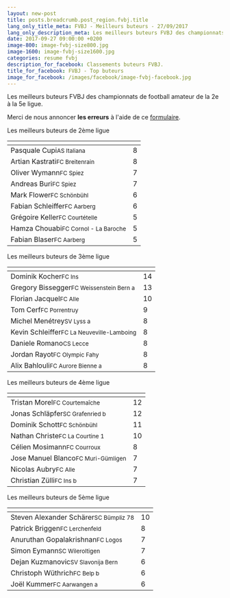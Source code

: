 ```yaml
---
layout: new-post
title: posts.breadcrumb.post_region.fvbj.title
lang_only_title_meta: FVBJ - Meilleurs buteurs - 27/09/2017
lang_only_description_meta: Les meilleurs buteurs FVBJ des championnats de football amateur de la 2e à la 5e ligue - 27/09/2017
date: 2017-09-27 09:00:00 +0200
image-800: image-fvbj-size800.jpg
image-1600: image-fvbj-size1600.jpg
categories: resume fvbj
description_for_facebook: Classements buteurs FVBJ.
title_for_facebook: FVBJ - Top buteurs
image_for_facebook: /images/facebook/image-fvbj-facebook.jpg
---
```

Les meilleurs buteurs FVBJ des championnats de football amateur de la 2e à la 5e ligue.

Merci de nous annoncer <b>les erreurs</b> à l'aide de ce <a href="/formulaire-report-erreur" title="Signaler une erreur ou un problème">formulaire</a>.

Les meilleurs buteurs de 2ème ligue

<table class="table"><thead><tr><th><i class="fa fa-male"></i></th><th><i class="fa fa-futbol-o"></i></th></tr></thead><tbody><tr><td>Pasquale Cupi<span class='d-block team-name'><small>AS Italiana</small></span></td><td>8</td></tr><tr><td>Artian Kastrati<span class='d-block team-name'><small>FC Breitenrain</small></span></td><td>8</td></tr><tr><td>Oliver Wymann<span class='d-block team-name'><small>FC Spiez</small></span></td><td>7</td></tr><tr><td>Andreas Buri<span class='d-block team-name'><small>FC Spiez</small></span></td><td>7</td></tr><tr><td>Mark Flower<span class='d-block team-name'><small>FC Schönbühl</small></span></td><td>6</td></tr><tr><td>Fabian Schleiffer<span class='d-block team-name'><small>FC Aarberg</small></span></td><td>6</td></tr><tr><td>Grégoire Keller<span class='d-block team-name'><small>FC Courtételle</small></span></td><td>5</td></tr><tr><td>Hamza Chouabi<span class='d-block team-name'><small>FC Cornol - La Baroche</small></span></td><td>5</td></tr><tr><td>Fabian Blaser<span class='d-block team-name'><small>FC Aarberg</small></span></td><td>5</td></tr></tbody></table>

Les meilleurs buteurs de 3ème ligue

<table class="table"><thead><tr><th><i class="fa fa-male"></i></th><th><i class="fa fa-futbol-o"></i></th></tr></thead><tbody><tr><td>Dominik Kocher<span class='d-block team-name'><small>FC Ins</small></span></td><td>14</td></tr><tr><td>Gregory Bissegger<span class='d-block team-name'><small>FC Weissenstein Bern a</small></span></td><td>13</td></tr><tr><td>Florian Jacquel<span class='d-block team-name'><small>FC Alle</small></span></td><td>10</td></tr><tr><td>Tom Cerf<span class='d-block team-name'><small>FC Porrentruy</small></span></td><td>9</td></tr><tr><td>Michel Menétrey<span class='d-block team-name'><small>SV Lyss a</small></span></td><td>8</td></tr><tr><td>Kevin Schleiffer<span class='d-block team-name'><small>FC La Neuveville-Lamboing</small></span></td><td>8</td></tr><tr><td>Daniele Romano<span class='d-block team-name'><small>CS Lecce</small></span></td><td>8</td></tr><tr><td>Jordan Rayot<span class='d-block team-name'><small>FC Olympic Fahy</small></span></td><td>8</td></tr><tr><td>Alix Bahlouli<span class='d-block team-name'><small>FC Aurore Bienne a</small></span></td><td>8</td></tr></tbody></table>

Les meilleurs buteurs de 4ème ligue

<table class="table"><thead><tr><th><i class="fa fa-male"></i></th><th><i class="fa fa-futbol-o"></i></th></tr></thead><tbody><tr><td>Tristan Morel<span class='d-block team-name'><small>FC Courtemaîche</small></span></td><td>12</td></tr><tr><td>Jonas Schläpfer<span class='d-block team-name'><small>SC Grafenried b</small></span></td><td>12</td></tr><tr><td>Dominik Schott<span class='d-block team-name'><small>FC Schönbühl</small></span></td><td>11</td></tr><tr><td>Nathan Christe<span class='d-block team-name'><small>FC La Courtine 1</small></span></td><td>10</td></tr><tr><td>Célien Mosimann<span class='d-block team-name'><small>FC Courroux</small></span></td><td>8</td></tr><tr><td>Jose Manuel Blanco<span class='d-block team-name'><small>FC Muri-Gümligen</small></span></td><td>7</td></tr><tr><td>Nicolas Aubry<span class='d-block team-name'><small>FC Alle</small></span></td><td>7</td></tr><tr><td>Christian Zülli<span class='d-block team-name'><small>FC Ins b</small></span></td><td>7</td></tr></tbody></table>

Les meilleurs buteurs de 5ème ligue

<table class="table"><thead><tr><th><i class="fa fa-male"></i></th><th><i class="fa fa-futbol-o"></i></th></tr></thead><tbody><tr><td>Steven Alexander Schärer<span class='d-block team-name'><small>SC Bümpliz 78</small></span></td><td>10</td></tr><tr><td>Patrick Briggen<span class='d-block team-name'><small>FC Lerchenfeld</small></span></td><td>8</td></tr><tr><td>Anuruthan Gopalakrishnan<span class='d-block team-name'><small>FC Logos</small></span></td><td>7</td></tr><tr><td>Simon Eymann<span class='d-block team-name'><small>SC Wileroltigen</small></span></td><td>7</td></tr><tr><td>Dejan Kuzmanovic<span class='d-block team-name'><small>SV Slavonija Bern</small></span></td><td>6</td></tr><tr><td>Christoph Wüthrich<span class='d-block team-name'><small>FC Belp b</small></span></td><td>6</td></tr><tr><td>Joël Kummer<span class='d-block team-name'><small>FC Aarwangen a</small></span></td><td>6</td></tr></tbody></table>

